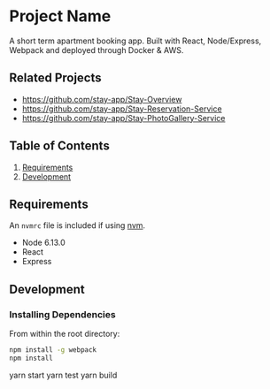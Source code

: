 # Project Name

A short term apartment booking app. Built with React, Node/Express, Webpack and deployed through Docker & AWS.

## Related Projects

  - https://github.com/stay-app/Stay-Overview
  - https://github.com/stay-app/Stay-Reservation-Service
  - https://github.com/stay-app/Stay-PhotoGallery-Service

## Table of Contents

1. [Requirements](#requirements)
2. [Development](#development)


## Requirements

An `nvmrc` file is included if using [nvm](https://github.com/creationix/nvm).

- Node 6.13.0
- React
- Express

## Development

### Installing Dependencies

From within the root directory:

```sh
npm install -g webpack
npm install
```

yarn start
yarn test
yarn build

